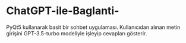 # ChatGPT-ile-Baglanti-
PyQt5 kullanarak basit bir sohbet uygulaması. Kullanıcıdan alınan metin girişini GPT-3.5-turbo modeliyle işleyip cevapları gösterir.
